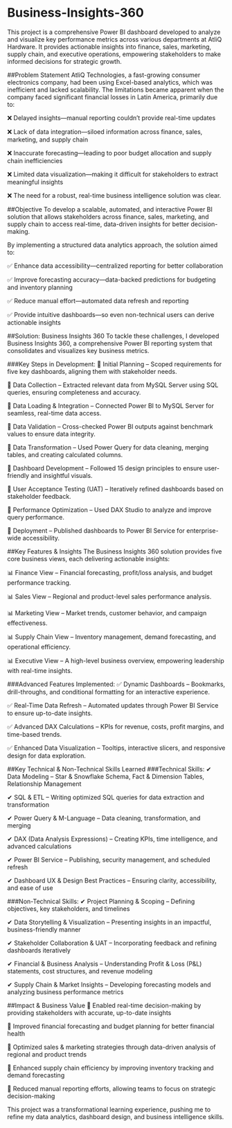 # **Business-Insights-360**
This project is a comprehensive Power BI dashboard developed to analyze and visualize key performance metrics across various departments at AtliQ Hardware. It provides actionable insights into finance, sales, marketing, supply chain, and executive operations, empowering stakeholders to make informed decisions for strategic growth.

##Problem Statement
AtliQ Technologies, a fast-growing consumer electronics company, had been using Excel-based analytics, which was inefficient and lacked scalability. The limitations became apparent when the company faced significant financial losses in Latin America, primarily due to:

❌ Delayed insights—manual reporting couldn’t provide real-time updates

❌ Lack of data integration—siloed information across finance, sales, marketing, and supply chain

❌ Inaccurate forecasting—leading to poor budget allocation and supply chain inefficiencies

❌ Limited data visualization—making it difficult for stakeholders to extract meaningful insights

❌ The need for a robust, real-time business intelligence solution was clear.

##Objective
To develop a scalable, automated, and interactive Power BI solution that allows stakeholders across finance, sales, marketing, and supply chain to access real-time, data-driven insights for better decision-making.

By implementing a structured data analytics approach, the solution aimed to:

✅ Enhance data accessibility—centralized reporting for better collaboration

✅ Improve forecasting accuracy—data-backed predictions for budgeting and inventory planning

✅ Reduce manual effort—automated data refresh and reporting

✅ Provide intuitive dashboards—so even non-technical users can derive actionable insights

##Solution: Business Insights 360
To tackle these challenges, I developed Business Insights 360, a comprehensive Power BI reporting system that consolidates and visualizes key business metrics.

###Key Steps in Development:
📌 Initial Planning – Scoped requirements for five key dashboards, aligning them with stakeholder needs.

📌 Data Collection – Extracted relevant data from MySQL Server using SQL queries, ensuring completeness and accuracy.

📌 Data Loading & Integration – Connected Power BI to MySQL Server for seamless, real-time data access.

📌 Data Validation – Cross-checked Power BI outputs against benchmark values to ensure data integrity.

📌 Data Transformation – Used Power Query for data cleaning, merging tables, and creating calculated columns.

📌 Dashboard Development – Followed 15 design principles to ensure user-friendly and insightful visuals.

📌 User Acceptance Testing (UAT) – Iteratively refined dashboards based on stakeholder feedback.

📌 Performance Optimization – Used DAX Studio to analyze and improve query performance.

📌 Deployment – Published dashboards to Power BI Service for enterprise-wide accessibility.

##Key Features & Insights
The Business Insights 360 solution provides five core business views, each delivering actionable insights:

📊 Finance View – Financial forecasting, profit/loss analysis, and budget performance tracking.

📊 Sales View – Regional and product-level sales performance analysis.

📊 Marketing View – Market trends, customer behavior, and campaign effectiveness.

📊 Supply Chain View – Inventory management, demand forecasting, and operational efficiency.

📊 Executive View – A high-level business overview, empowering leadership with real-time insights.

###Advanced Features Implemented:
✅ Dynamic Dashboards – Bookmarks, drill-throughs, and conditional formatting for an interactive experience.

✅ Real-Time Data Refresh – Automated updates through Power BI Service to ensure up-to-date insights.

✅ Advanced DAX Calculations – KPIs for revenue, costs, profit margins, and time-based trends.

✅ Enhanced Data Visualization – Tooltips, interactive slicers, and responsive design for data exploration.

##Key Technical & Non-Technical Skills Learned
###Technical Skills:
✔ Data Modeling – Star & Snowflake Schema, Fact & Dimension Tables, Relationship Management

✔ SQL & ETL – Writing optimized SQL queries for data extraction and transformation

✔ Power Query & M-Language – Data cleaning, transformation, and merging

✔ DAX (Data Analysis Expressions) – Creating KPIs, time intelligence, and advanced calculations

✔ Power BI Service – Publishing, security management, and scheduled refresh

✔ Dashboard UX & Design Best Practices – Ensuring clarity, accessibility, and ease of use

###Non-Technical Skills:
✔ Project Planning & Scoping – Defining objectives, key stakeholders, and timelines

✔ Data Storytelling & Visualization – Presenting insights in an impactful, business-friendly manner

✔ Stakeholder Collaboration & UAT – Incorporating feedback and refining dashboards iteratively

✔ Financial & Business Analysis – Understanding Profit & Loss (P&L) statements, cost structures, and revenue modeling

✔ Supply Chain & Market Insights – Developing forecasting models and analyzing business performance metrics

##Impact & Business Value
🚀 Enabled real-time decision-making by providing stakeholders with accurate, up-to-date insights

🚀 Improved financial forecasting and budget planning for better financial health

🚀 Optimized sales & marketing strategies through data-driven analysis of regional and product trends

🚀 Enhanced supply chain efficiency by improving inventory tracking and demand forecasting

🚀 Reduced manual reporting efforts, allowing teams to focus on strategic decision-making

This project was a transformational learning experience, pushing me to refine my data analytics, dashboard design, and business intelligence skills.
